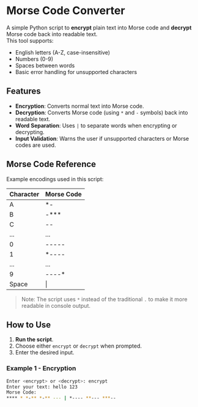 # Morse Code Converter

A simple Python script to **encrypt** plain text into Morse code and **decrypt** Morse code back into readable text.  
This tool supports:
- English letters (A-Z, case-insensitive)
- Numbers (0-9)
- Spaces between words
- Basic error handling for unsupported characters

## Features

- **Encryption**: Converts normal text into Morse code.
- **Decryption**: Converts Morse code (using `*` and `-` symbols) back into readable text.
- **Word Separation**: Uses `|` to separate words when encrypting or decrypting.
- **Input Validation**: Warns the user if unsupported characters or Morse codes are used.

## Morse Code Reference

Example encodings used in this script:

| Character | Morse Code |
|-----------|------------|
| A         | *-         |
| B         | -***       |
| C         | -*-*       |
| ...       | ...        |
| 0         | -----      |
| 1         | *----      |
| ...       | ...        |
| 9         | ----*      |
| Space     | \|         |

> Note: The script uses `*` instead of the traditional `.` to make it more readable in console output.

## How to Use

1. **Run the script**.
2. Choose either `encrypt` or `decrypt` when prompted.
3. Enter the desired input.

### Example 1 - Encryption

```bash
Enter <encrypt> or <decrypt>: encrypt
Enter your text: hello 123
Morse Code:
**** * *-** *-** --- | *---- **--- ***--
